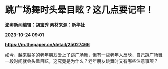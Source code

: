 # 跳广场舞时头晕目眩？这几点要记牢！
**澎湃新闻编辑：胡宝秀 素材来源：新华社**

**2023-10-24 09:01**

**https://m.thepaper.cn/detail/25027466**

如今，越来越多的老年朋友爱上了跳广场舞，但有一些老年人反映，自己跳广场舞一段时间就会头晕目眩，这究竟是为什么？老年朋友跳舞时又有哪些注意事项？